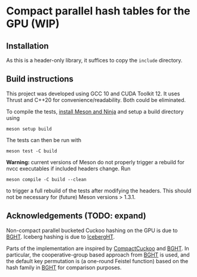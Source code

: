 # Compact parallel hash tables for the GPU (WIP)

## Installation

As this is a header-only library, it suffices to copy the `include` directory.

## Build instructions

This project was developed using GCC 10 and CUDA Toolkit 12.
It uses Thrust and C++20 for convenience/readability. Both could be eliminated.

To compile the tests,
[install Meson and Ninja](https://mesonbuild.com/Getting-meson.html)
and setup a build directory using
```
meson setup build
```
The tests can then be run with
```
meson test -C build
```

__Warning:__ current versions of Meson do not properly trigger a rebuild for
nvcc executables if included headers change.
Run
```
meson compile -C build --clean
```
to trigger a full rebuild of the tests after modifying the headers.
This should not be necessary for (future) Meson versions > 1.3.1.

## Acknowledgements (TODO: expand)

Non-compact parallel bucketed Cuckoo hashing on the GPU is due to [BGHT][].
Iceberg hashing is due to [IcebergHT][].

Parts of the implementation are inspired by [CompactCuckoo][] and [BGHT][].
In particular, the cooperative-group based approach from [BGHT][] is used,
and the default key permutation is (a one-round Feistel function) based on the
hash family in [BGHT][] for comparison purposes.

[BGHT]: https://github.com/owensgroup/BGHT
[CompactCuckoo]: https://github.com/DaanWoltgens/CompactCuckoo
[IcebergHT]: https://arxiv.org/abs/2210.04068
